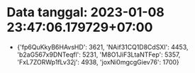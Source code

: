 # Data tanggal: 2023-01-08 23:47:06.179729+07:00

* {'fp6QuKkyB6HAvsHD': 3621, 'NAif31CQ1D8CdSXI': 4453, 'b2aG567x9DNTeqfl': 5231, 'M8O1JiF3LtaNTFep': 5357, 'FxL7ZORWp1fLv32j': 4938, 'joxNi0mgcgGiev76': 1700}
